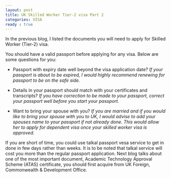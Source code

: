 ```yaml
---
layout: post
title: UK Skilled Worker Tier-2 visa Part 2
categories: VISA
ready : true
---
```


In the previous blog, I listed the documents you will need to apply for Skilled 
Worker (Tier-2) visa. 

You should have a valid passport before applying for any visa. Below are some 
questions for you:

* Passport with expiry date well beyond the visa application date? 
  _If your passport is about to be expired, I would highly recommend renewing for 
  passport to be on the safe side._ 
  
* Details in your passport should match with your certificates and transcripts? 
  _If you have correction to be made to your passport, correct your passport well 
  before you start your passport._ 

* Want to bring your spouse with you?
  _If you are married and  if you would like to bring your spouse with you to UK, 
  I would advise to add your spouses name to your  passport if not already done. 
  This would allow her to apply for dependent visa once your skilled worker visa 
  is approved._ 
  
If you are short of time, you  could use talkal passport vesa service to get in done 
in few days rather than  weeks. It is to be noted that talkal service will cost you 
more than the regular  passport application. Next blog talks about one of the most important document, Academic Technology 
Approval Scheme (ATAS) certificate, you should first acquire from UK Foreign, 
Commonwealth & Development Office.
